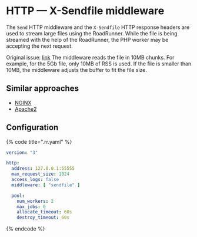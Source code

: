 # HTTP — X-Sendfile middleware

The `Send` HTTP middleware and the `X-Sendfile` HTTP response headers are used to stream large files using the RoadRunner.
While the file is being streamed with the help of the RoadRunner, the PHP worker may be accepting the next request.

Original issue: [link](https://github.com/roadrunner-server/roadrunner-plugins/issues/9)
The middleware reads the file in 10MB chunks. For example, for the 5Gb file, only 10MB of RSS is used. If the file
is smaller than 10MB, the middleware adjusts the buffer to fit the file size.

## Similar approaches

- [NGINX](https://www.nginx.com/resources/wiki/start/topics/examples/xsendfile/)
- [Apache2](https://tn123.org/mod_xsendfile/)

## Configuration

{% code title=".rr.yaml" %}

```yaml
version: "3"

http:
  address: 127.0.0.1:55555
  max_request_size: 1024
  access_logs: false
  middleware: [ "sendfile" ]

  pool:
    num_workers: 2
    max_jobs: 0
    allocate_timeout: 60s
    destroy_timeout: 60s
```

{% endcode %}
